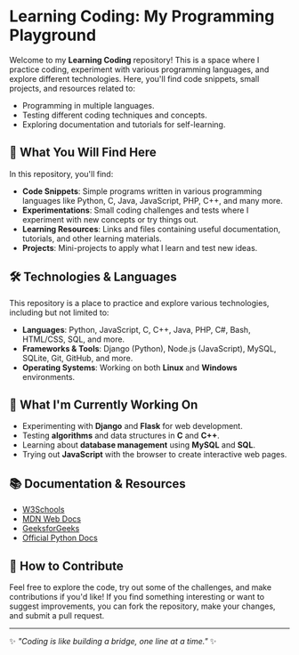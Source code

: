 # Learning Coding: My Programming Playground

Welcome to my **Learning Coding** repository! This is a space where I practice coding, experiment with various programming languages, and explore different technologies. Here, you'll find code snippets, small projects, and resources related to:

- Programming in multiple languages.
- Testing different coding techniques and concepts.
- Exploring documentation and tutorials for self-learning.

## 🚀 What You Will Find Here
In this repository, you'll find:
- **Code Snippets**: Simple programs written in various programming languages like Python, C, Java, JavaScript, PHP, C++, and many more.
- **Experimentations**: Small coding challenges and tests where I experiment with new concepts or try things out.
- **Learning Resources**: Links and files containing useful documentation, tutorials, and other learning materials.
- **Projects**: Mini-projects to apply what I learn and test new ideas.

## 🛠️ Technologies & Languages
This repository is a place to practice and explore various technologies, including but not limited to:

- **Languages**: Python, JavaScript, C, C++, Java, PHP, C#, Bash, HTML/CSS, SQL, and more.
- **Frameworks & Tools**: Django (Python), Node.js (JavaScript), MySQL, SQLite, Git, GitHub, and more.
- **Operating Systems**: Working on both **Linux** and **Windows** environments.

## 🌱 What I'm Currently Working On
- Experimenting with **Django** and **Flask** for web development.
- Testing **algorithms** and data structures in **C** and **C++**.
- Learning about **database management** using **MySQL** and **SQL**.
- Trying out **JavaScript** with the browser to create interactive web pages.

## 📚 Documentation & Resources
- [W3Schools](https://www.w3schools.com/)
- [MDN Web Docs](https://developer.mozilla.org/)
- [GeeksforGeeks](https://www.geeksforgeeks.org/)
- [Official Python Docs](https://docs.python.org/3/)

## 🔧 How to Contribute
Feel free to explore the code, try out some of the challenges, and make contributions if you'd like! If you find something interesting or want to suggest improvements, you can fork the repository, make your changes, and submit a pull request.

---

✨ *"Coding is like building a bridge, one line at a time."* ✨
